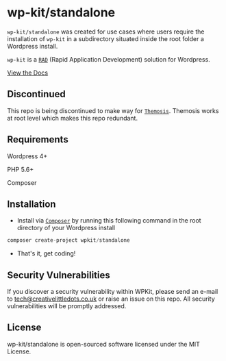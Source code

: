 # wp-kit/standalone

```wp-kit/standalone``` was created for use cases where users require the installation of ```wp-kit``` in a subdirectory situated inside the root folder a Wordpress install.

```wp-kit``` is a [```RAD```](https://en.wikipedia.org/wiki/Rapid_application_development) (Rapid Application Development) solution for Wordpress.

[View the Docs](https://github.com/wp-kit/theme/docs)

## Discontinued

This repo is being discontinued to make way for [```Themosis```](http://framework.themosis.com/). Themosis works at root level which makes this repo redundant.

## Requirements

Wordpress 4+

PHP 5.6+

Composer

## Installation

  * Install via [```Composer```](https://getcomposer.org/) by running this following command in the root directory of your Wordpress install
  
  ```php
  composer create-project wpkit/standalone
  ```
  
  * That's it, get coding!

## Security Vulnerabilities

If you discover a security vulnerability within WPKit, please send an e-mail to tech@creativelittledots.co.uk or raise an issue on this repo. All security vulnerabilities will be promptly addressed.

## License

wp-kit/standalone is open-sourced software licensed under the MIT License.
